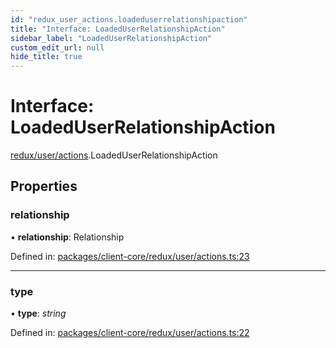 ```yaml
---
id: "redux_user_actions.loadeduserrelationshipaction"
title: "Interface: LoadedUserRelationshipAction"
sidebar_label: "LoadedUserRelationshipAction"
custom_edit_url: null
hide_title: true
---
```


# Interface: LoadedUserRelationshipAction

[redux/user/actions](../modules/redux_user_actions.md).LoadedUserRelationshipAction

## Properties

### relationship

• **relationship**: Relationship

Defined in: [packages/client-core/redux/user/actions.ts:23](https://github.com/xr3ngine/xr3ngine/blob/56376a778/packages/client-core/redux/user/actions.ts#L23)

___

### type

• **type**: *string*

Defined in: [packages/client-core/redux/user/actions.ts:22](https://github.com/xr3ngine/xr3ngine/blob/56376a778/packages/client-core/redux/user/actions.ts#L22)
